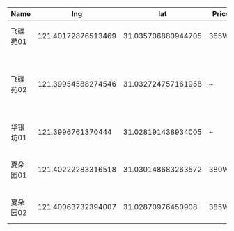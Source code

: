 Name | lng | lat | Price | visit | Wiki 
-- | -- | -- | -- | -- | --
飞碟苑01 | 121.40172876513469 | 31.035706880944705 | 365W+ | 1 | [飞碟苑01](https://junxnone.github.io/F/#/0051_%E4%BA%8C%E6%89%8B%E6%88%BF_%E9%A9%AC%E6%A1%A5_%E9%A3%9E%E7%A2%9F%E8%8B%91_01)
飞碟苑02 | 121.39954588274546| 31.032724757161958 | ~ | 1 | [飞碟苑02 带露台阁楼](https://junxnone.github.io/F/#/0058_%E4%BA%8C%E6%89%8B%E6%88%BF_%E9%A9%AC%E6%A1%A5_%E9%A3%9E%E7%A2%9F%E8%8B%91_02)
华银坊01 | 121.3996761370444| 31.028191438934005| ~ | 1 | [华银坊01](https://junxnone.github.io/F/#/0055_%E4%BA%8C%E6%89%8B%E6%88%BF_%E9%A9%AC%E6%A1%A5_%E5%8D%8E%E9%93%B6%E5%9D%8A_01)
夏朵园01 | 121.40222283316518| 31.030148683263572| 380W | 1 | [夏朵园01 毛坯](https://junxnone.github.io/F/#/0056_%E4%BA%8C%E6%89%8B%E6%88%BF_%E9%A9%AC%E6%A1%A5_%E5%A4%8F%E6%9C%B5%E5%9B%AD_01)
夏朵园02 | 121.40063732394007| 31.02870976450908| 385W | 1 | [夏朵园02](https://junxnone.github.io/F/#/0057_%E4%BA%8C%E6%89%8B%E6%88%BF_%E9%A9%AC%E6%A1%A5_%E5%A4%8F%E6%9C%B5%E5%9B%AD_02)
